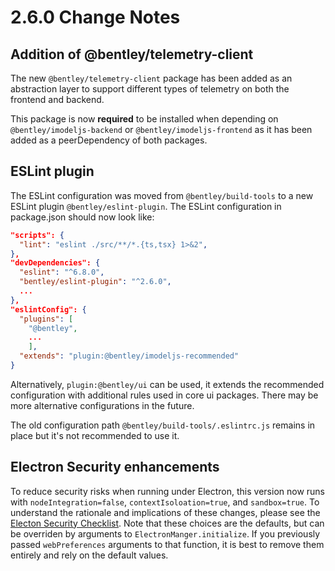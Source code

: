 # 2.6.0 Change Notes

## Addition of @bentley/telemetry-client

The new `@bentley/telemetry-client` package has been added as an abstraction layer to support different types of telemetry on both the frontend and backend.

This package is now **required** to be installed when depending on `@bentley/imodeljs-backend` or `@bentley/imodeljs-frontend` as it has been added as a peerDependency of both packages.

## ESLint plugin

The ESLint configuration was moved from `@bentley/build-tools` to a new ESLint plugin `@bentley/eslint-plugin`. The ESLint configuration in package.json should now look like:

```json
"scripts": {
  "lint": "eslint ./src/**/*.{ts,tsx} 1>&2",
},
"devDependencies": {
  "eslint": "^6.8.0",
  "bentley/eslint-plugin": "^2.6.0",
  ...
},
"eslintConfig": {
  "plugins": [
    "@bentley",
    ...
    ],
  "extends": "plugin:@bentley/imodeljs-recommended"
}
```

Alternatively, `plugin:@bentley/ui` can be used, it extends the recommended configuration with additional rules used in core ui packages. There may be more alternative configurations in the future.

The old configuration path `@bentley/build-tools/.eslintrc.js` remains in place but it's not recommended to use it.

## Electron Security enhancements

To reduce security risks when running under Electron, this version now runs with `nodeIntegration=false`, `contextIsoloation=true`, and `sandbox=true`. To understand the rationale and implications of these changes, please see the [Electon Security Checklist]( https://www.electronjs.org/docs/tutorial/security#checklist-security-recommendations). Note that these choices are the defaults, but can be overriden by arguments to `ElectronManger.initialize`. If you previously passed `webPreferences` arguments to that function, it is best to remove them entirely and rely on the default values.
